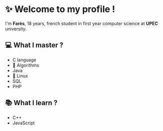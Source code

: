 <h1><strong>✨ Welcome to my profile !</strong></h1>

I'm **Farès**, 18 years, french student in first year computer science at **UPEC** university.


<h2>💻 What I master ? </h2>

<ul> 
  <li>C language</li>
  <li>🧩 Algorithms</li>
  <li>Java</li>
  <li>🐧 Linux</li>
  <li> SQL </li>
  <li> PHP </li>
</ul>

<h2>📚 What I learn ? </h2>

<ul> 
  <li>C++</li>
  <li>JavaScript</li>
</ul>


<!---
Farescm/Farescm is a ✨ special ✨ repository because its `README.md` (this file) appears on your GitHub profile.
You can click the Preview link to take a look at your changes.
--->
